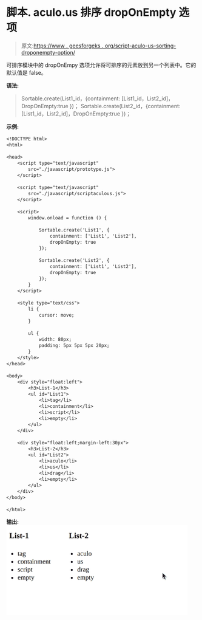 # 脚本. aculo.us 排序 dropOnEmpty 选项

> 原文:[https://www . geesforgeks . org/script-aculo-us-sorting-droponempty-option/](https://www.geeksforgeeks.org/script-aculo-us-sorting-droponempty-option/)

可排序模块中的 dropOnEmpy 选项允许将可排序的元素放到另一个列表中。它的默认值是 false。

**语法:**

> Sortable.create(List1_id，{containment: [List1_id，List2_id]，DropOnEmpty:true })；
> Sortable.create(List2_id，{containment: [List1_id，List2_id]，DropOnEmpty:true })；

**示例:**

```
<!DOCTYPE html>
<html>

<head>
    <script type="text/javascript" 
        src="./javascript/prototype.js">
    </script>

    <script type="text/javascript" 
        src="./javascript/scriptaculous.js">
    </script>

    <script>
        window.onload = function () {

            Sortable.create('List1', {
                containment: ['List1', 'List2'],
                dropOnEmpty: true
            });

            Sortable.create('List2', {
                containment: ['List1', 'List2'],
                dropOnEmpty: true
            });
        }
    </script>

    <style type="text/css">
        li {
            cursor: move;
        }

        ul {
            width: 80px;
            padding: 5px 5px 5px 20px;
        }
    </style>
</head>

<body>
    <div style="float:left">
        <h3>List-1</h3>
        <ul id="List1">
            <li>tag</li>
            <li>containment</li>
            <li>script</li>
            <li>empty</li>
        </ul>
    </div>

    <div style="float:left;margin-left:30px">
        <h3>List-2</h3>
        <ul id="List2">
            <li>aculo</li>
            <li>us</li>
            <li>drag</li>
            <li>empty</li>
        </ul>
    </div>
</body>

</html>
```

**输出:**
![](img/0df0545eec4baf5d964139f24bc44711.png)